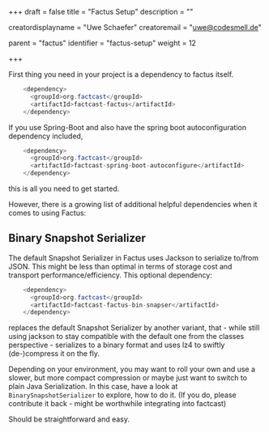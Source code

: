 +++
draft = false
title = "Factus Setup"
description = ""

creatordisplayname = "Uwe Schaefer"
creatoremail = "uwe@codesmell.de"


parent = "factus"
identifier = "factus-setup"
weight = 12

+++

First thing you need in your project is a dependency to factus itself.

```java
    <dependency>
      <groupId>org.factcast</groupId>
      <artifactId>factcast-factus</artifactId>
    </dependency>
```

If you use Spring-Boot and also have the spring boot autoconfiguration dependency included, 
```java
    <dependency>
      <groupId>org.factcast</groupId>
      <artifactId>factcast-spring-boot-autoconfigure</artifactId>
    </dependency>
```
this is all you need to get started.

However, there is a growing list of additional helpful dependencies when it comes to using Factus:

## Binary Snapshot Serializer

The default Snapshot Serializer in Factus uses Jackson to serialize to/from JSON. This might be less than optimal in terms of storage cost and transport performance/efficiency.
This optional dependency:

```java
    <dependency>
      <groupId>org.factcast</groupId>
      <artifactId>factcast-factus-bin-snapser</artifactId>
    </dependency>
```
replaces the default Snapshot Serializer by another variant, that - while still using jackson to stay compatible 
with the default one from the classes perspective - serializes to a binary format and uses lz4 to swiftly (de-)compress 
it on the fly.

Depending on your environment, you may want to roll your own and use a slower, but more compact compression or maybe 
just want to switch to plain Java Serialization. In this case, have a look at `BinarySnapshotSerializer` to explore, how to do it.
(If you do, please contribute it back - might be worthwhile integrating into factcast)

Should be straightforward and easy. 
